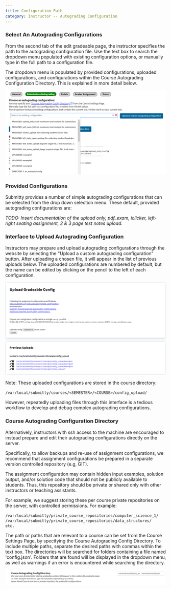 ```yaml
---
title: Configuration Path
category: Instructor -- Autograding Configuration
---
```



### Select An Autograding Configurations

From the second tab of the edit gradeable page, the instructor
specifies the path to the autograding configuration file.  Use the 
text box to search the dropdown menu populated with existing 
configuration options, or manually type in the full path to a 
configuration file.

The dropdown menu is populated by provided configurations, 
uploaded configurations, and configurations within the Course 
Autograding Configuration Directory. This is explained in more
detail below.

![](/images/config_path_interface.png)

### Provided Configurations

Submitty provides a number of simple autograding configurations that
can be selected from the drop down selection menu.  These default,
provided autograding configurations are:

_TODO: Insert documentation of the upload only, pdf_exam, iclicker,
left-right seating assignment, 2 & 3 page test notes upload._


### Interface to Upload Autograding Configuration

Instructors may prepare and upload autograding configurations through
the website by selecting the "Upload a custom autograding configuration"
button.  After uploading a chosen file, it will appear in the list of 
previous uploads below.  The uploaded configurations are numbered by 
default, but the name can be edited by clicking on the pencil to the 
left of each configuration.

![](/images/config_upload_interface.png)

Note: These uploaded configurations are stored in the course directory:


```
/var/local/submitty/courses/<SEMESTER>/<COURSE>/config_upload/
```

However, repeatedly uploading files through this interface is a
tedious workflow to develop and debug complex autograding
configurations.


### Course Autograding Configuration Directory

Alternatively, instructors with ssh access to the machine are
encouraged to instead prepare and edit their autograding
configurations directly on the server.

Specifically, to allow backups and re-use of assignment
configurations, we recommend that assignment configurations be
prepared in a separate version controlled repository (e.g, GIT).

The assignment configuration may contain hidden input examples,
solution output, and/or solution code that should not be publicly
available to students.  Thus, this repository should be private or
shared only with other instructors or teaching assistants.

For example, we suggest storing these per course private repositories
on the server, with controlled permissions.  For example:

```
/var/local/submitty/private_course_repositories/computer_science_1/
/var/local/submitty/private_course_repositories/data_structures/
etc.
```

The path or paths that are relevant to a course can be set from the
Course Settings Page, by specifying the Course Autograding Config
Directory.  To include multiple paths, separate the desired paths with 
commas within the text box.  The directories will be searched for 
folders containing a file named 'config.json'.  Folders that are 
found will be displayed in the dropdown menu, as well as warnings if 
an error is encountered while searching the directory.

![](/images/config_repo_box.png)